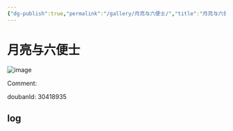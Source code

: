 ```yaml
---
{"dg-publish":true,"permalink":"/gallery/月亮与六便士/","title":"月亮与六便士","created":"2025-05-31T15:45:05.732+08:00"}
---
```



# 月亮与六便士

![image](https://hiraeth-picbed.oss-cn-beijing.aliyuncs.com/20250531154505.webp)

Comment: 



doubanId: 30418935

## log

